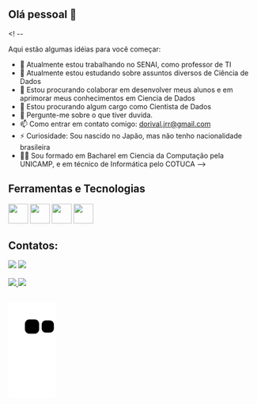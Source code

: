## Olá pessoal 👋

<! --

Aqui estão algumas idéias para você começar:

- 🔭 Atualmente estou trabalhando no SENAI, como professor de TI
- 🌱 Atualmente estou estudando sobre assuntos diversos de Ciência de Dados
- 👯 Estou procurando colaborar em desenvolver meus alunos e em aprimorar meus conhecimentos em Ciencia de Dados
- 🤔 Estou procurando algum cargo como Cientista de Dados
- 💬 Pergunte-me sobre o que tiver duvida.
- 📫 Como entrar em contato comigo: dorival.jrr@gmail.com
- ⚡ Curiosidade: Sou nascido no Japão, mas não tenho nacionalidade brasileira
- 👨‍🎓 Sou formado em Bacharel em Ciencia da Computação pela UNICAMP, e em técnico de Informática pelo COTUCA
-->


## Ferramentas e Tecnologias

<img loading="lazy" src="https://cdn.jsdelivr.net/gh/devicons/devicon/icons/git/git-original.svg" width="40" height="40"/> <img src="https://cdn.jsdelivr.net/gh/devicons/devicon@latest/icons/python/python-original.svg"   width="40" height="40"/> <img src="https://cdn.jsdelivr.net/gh/devicons/devicon@latest/icons/java/java-original.svg" width="40" height="40"/> <img src="https://cdn.jsdelivr.net/gh/devicons/devicon@latest/icons/azuresqldatabase/azuresqldatabase-original.svg" width="40" height="40"/>
          
          
          
## Contatos:

<div>
<a href = "mailto:dorival.jrr@gmail.com"><img loading="lazy" src="https://img.shields.io/badge/Gmail-D14836?style=for-the-badge&logo=gmail&logoColor=white" target="_blank"></a>
<a href="https://www.linkedin.com/in/dorival-alves-804558127/" target="_blank"><img loading="lazy" src="https://img.shields.io/badge/-LinkedIn-%230077B5?style=for-the-badge&logo=linkedin&logoColor=white" target="_blank"></a>   
<a href="https://github.com/Dorivis" target="_blank"<img loading="lazy" src="https://cdn.jsdelivr.net/gh/devicons/devicon@latest/icons/github/github-original.svg" target="_blank" /></a>
          
</div>

<br/>

<div>
<a href="https://github.com/seu-usuário-aqui">
<img loading="lazy" height="180em" src="https://github-readme-stats.vercel.app/api/top-langs/?username=Dorivis&layout=compact&langs_count=7&theme=dracula"/>
<img loading="lazy" height="180em" src="https://github-readme-stats.vercel.app/api?username=Dorivis&show_icons=true&theme=dracula&include_all_commits=true&count_private=true"/>
</div>

<br/>


![Snake animation](https://github.com/Dorivis/Dorivis/blob/output/github-contribution-grid-snake.svg)
